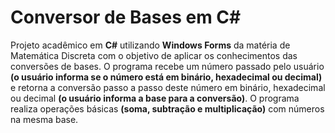 # Conversor de Bases em C#

Projeto acadêmico em **C#** utilizando **Windows Forms** da matéria de Matemática Discreta com o objetivo de aplicar os conhecimentos das conversões de bases. O programa recebe um número passado pelo usuário **(o usuário informa se o número está em binário, hexadecimal ou decimal)** e retorna a conversão passo a passo deste número em binário, hexadecimal ou decimal **(o usuário informa a base para a conversão)**.  O programa realiza operações básicas **(soma, subtração e multiplicação)** com números na mesma base.
